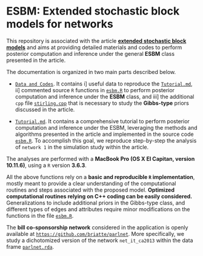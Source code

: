 # ESBM: Extended stochastic block models for networks

This repository is associated with the article [**extended stochastic block models**](https://github.com/danieledurante/ESBM) and aims at providing detailed materials and codes to perform posterior computation and inference under the general **ESBM** class presented in the article.

The documentation is organized in two main parts described below.  

- [`Data and Codes`](https://github.com/danieledurante/ESBM/tree/master/Data%20and%20Codes).  It contains i] useful data to reproduce the [`Tutorial.md`](https://github.com/danieledurante/ESBM/blob/master/Tutorial.md), ii]  commented source `R` functions in [`esbm.R`](https://github.com/danieledurante/ESBM/blob/master/Data%20and%20Codes/esbm.R) to perform posterior computation and inference under the **ESBM** class, and iii]  the additional `cpp` file [`stirling.cpp`](https://github.com/danieledurante/ESBM/blob/master/Data%20and%20Codes/stirling.cpp) that is necessary to study the **Gibbs-type** priors discussed in the article.

- [`Tutorial.md`](https://github.com/danieledurante/ESBM/blob/master/Tutorial.md). It contains a comprehensive tutorial to perform posterior computation and inference under the ESBM, leveraging the methods and algorithms presented in the article and implemented in the source code [`esbm.R`](https://github.com/danieledurante/ESBM/blob/master/Data%20and%20Codes/esbm.R). To accomplish this goal, we reproduce step-by-step the analysis of `network 1` in the simulation study within the article.

The analyses are performed with a **MacBook Pro (OS X El Capitan, version 10.11.6)**, using a `R` version **3.6.3**. 

All the above functions rely on a **basic and reproducible `R` implementation**, mostly meant to provide a clear understanding of the computational routines and steps associated with the proposed model. **Optimized computational routines relying on C++ coding can be easily considered.** Generalizations to include additional priors in the Gibbs-type class, and different types of edges and attributes require minor modifications on the functions in the file [`esbm.R`](https://github.com/danieledurante/ESBM/blob/master/Data%20and%20Codes/esbm.R).

The **bill co-sponsorship network** considered in the application is openly available at [`https://github.com/briatte/parlnet`](https://github.com/briatte/parlnet). More specifically, we study a dichotomized version of the network `net_it_ca2013` within the data frame [`parlnet.rda`](https://github.com/briatte/parlnet/blob/master/parlnet.rda).
